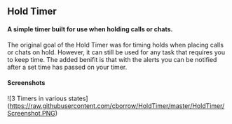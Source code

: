 ## Hold Timer

#### A simple timer built for use when holding calls or chats.

The original goal of the Hold Timer was for timing holds when placing calls or chats on hold.
However, it can still be used for any task that requires you to keep time. The added benifit is that
with the alerts you can be notified after a set time has passed on your timer.

#### Screenshots

![3 Timers in various states] (https://raw.githubusercontent.com/cborrow/HoldTimer/master/HoldTimer/Screenshot.PNG)
